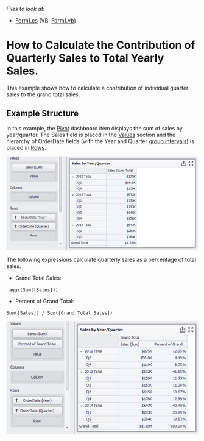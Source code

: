 <!-- default file list -->
*Files to look at*:

* [Form1.cs](./CS/Dashboard_AggrPercentOfTotal/Form1.cs) (VB: [Form1.vb](./VB/Dashboard_AggrPercentOfTotal/Form1.vb))
<!-- default file list end -->
# How to Calculate the Contribution of Quarterly Sales to Total Yearly Sales.


This example shows how to calculate a contribution of individual quarter sales to the grand total sales.

## Example Structure

In this example, the [Pivot](https://docs.devexpress.com/Dashboard/15266/winforms-dashboard/winforms-designer/create-dashboards-in-the-winforms-designer/dashboard-item-settings/pivot) dashboard item displays the sum of sales by year/quarter. The Sales field is placed in the [Values](https://docs.devexpress.com/Dashboard/15456/winforms-dashboard/winforms-designer/create-dashboards-in-the-winforms-designer/dashboard-item-settings/pivot/providing-data) section and the hierarchy of OrderDate fields (with the Year and Quarter [group intervals](https://docs.devexpress.com/Dashboard/15693/winforms-dashboard/winforms-designer/create-dashboards-in-the-winforms-designer/data-shaping/grouping)) is placed in [Rows](https://docs.devexpress.com/Dashboard/15456/winforms-dashboard/winforms-designer/create-dashboards-in-the-winforms-designer/dashboard-item-settings/pivot/providing-data).

![screenshot](/images/aggr_example2_salesbyquarteryear122821.png)

The following expressions calculate quarterly sales as a percentage of total sales.

- Grand Total Sales:

```
 aggr(Sum([Sales]))
```

- Percent of Grand Total:

```
Sum([Sales]) / Sum([Grand Total Sales])
```

![screenshot](/images/aggr_example2_salesbyquarteryear_percentoftotal122822.png)
